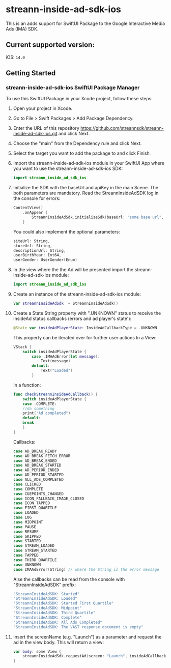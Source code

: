 # streann-inside-ad-sdk-ios

This is an adds support for SwiftUI Package to the Google Interactive Media Ads (IMA) SDK.

## Current supported version:

iOS: `14.0`

## Getting Started

### streann-inside-ad-sdk-ios SwiftUI Package Manager

To use this SwiftUI Package in your Xcode project, follow these steps:

1. Open your project in Xcode.
2. Go to File > Swift Packages > Add Package Dependency.
3. Enter the URL of this repository https://github.com/streannsdk/streann-inside-ad-sdk-ios.git and click Next.
4. Choose the "main" from the Dependency rule and click Next.
5. Select the target you want to add the package to and click Finish.
6. Import the streann-inside-ad-sdk-ios module in your SwiftUI App where you want to use the streann-inside-ad-sdk-ios SDK:
    ```Swift
    import streann_inside_ad_sdk_ios
    ```
7. Initialize the SDK with the baseUrl and apiKey in the main Scene. The both parameters are mandatory. Read the StreannInsideAdSDK log in the console for errors:
    ```Swift
    ContentView()
        .onAppear {
            StreannInsideAdSdk.initializeSdk(baseUrl: "some base url", apiKey: "some api key")
        }
    ```
    You could also implement the optional parameters:
    ```Swift
    siteUrl: String, 
    storeUrl: String, 
    descriptionUrl: String, 
    userBirthYear: Int64, 
    userGender: UserGender(Enum)
    ```
    
8. In the view where the the Ad will be presented import the streann-inside-ad-sdk-ios module:
    ```Swift
    import streann_inside_ad_sdk_ios
    ```
9. Create an instance of the streann-inside-ad-sdk-ios module:
    ```Swift
    var streannInsideAdSdk  = StreannInsideAdSdk()
    ```
10. Create a State String property with ".UNKNOWN" status to receive the insideAd status callbacks (errors and ad player's state'):
    ```Swift
    @State var insideAdPlayerState: InsideAdCallbackType = .UNKNOWN
    ```
    This property can be iterated over for further user actions
    In a View:
    ```Swift
    VStack {
        switch insideAdPlayerState {
            case .IMAAdError(let message):
                Text(message)
            default:
                Text("Loaded")
            }
    ```
    In a function:
    ```Swift
    func checkStreannInsideAdCallback() {
        switch insideAdPlayerState {
        case .COMPLETE:
        //do something
        print("Ad completed")
        default:
        break
        }
    }
    ```
    Callbacks:
    ```Swift
    case AD_BREAK_READY
    case AD_BREAK_FETCH_ERROR
    case AD_BREAK_ENDED
    case AD_BREAK_STARTED
    case AD_PERIOD_ENDED
    case AD_PERIOD_STARTED
    case ALL_ADS_COMPLETED
    case CLICKED
    case COMPLETE
    case CUEPOINTS_CHANGED
    case ICON_FALLBACK_IMAGE_CLOSED
    case ICON_TAPPED
    case FIRST_QUARTILE
    case LOADED
    case LOG
    case MIDPOINT
    case PAUSE
    case RESUME
    case SKIPPED
    case STARTED
    case STREAM_LOADED
    case STREAM_STARTED
    case TAPPED
    case THIRD_QUARTILE
    case UNKNOWN
    case IMAAdError(String) // where the String is the error message
    ```
    Alse the callbacks can be read from the console with "StreannInsideAdSDK" prefix: 
    ```Swift
    "StreannInsideAdSDK: Started"
    "StreannInsideAdSDK: Loaded"
    "StreannInsideAdSDK: Started First Quartile"
    "StreannInsideAdSDK: Midpoint"
    "StreannInsideAdSDK: Third Quartile"
    "StreannInsideAdSDK: Complete"
    "StreannInsideAdSDK: All Ads Completed"
    "StreannInsideAdSDK: The VAST response document is empty"
    ```    
11. Insert the screenName (e.g. "Launch") as a parameter and request the ad in the view body. This will return a view:
    ```Swift
    var body: some View {
        streannInsideAdSdk.requestAd(screen: "Launch", insideAdCallback: $insideAdCallback)
    }        
    ```
